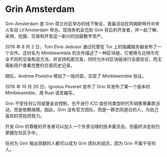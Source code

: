 # 

# Grin Amsterdam

Grin Amsterdam 是 Grin 荷兰社区举办的线下聚会，首届活动在阿姆斯特丹中央火车站 Lil'Amsterdam 举办。现场有机会见到 Grin 背后的开发者，并一起了解、采用、挖掘、交易和开发这一新兴的加密数字资产。

2016 年 8 月 2 日，Tom Elvis Jedusor 通过托管在 Tor 上的隐藏服务器发布了一个文件。这份名为 Mimblewimble 的文件描述了一种区块链，它使用与比特币完全不同的交易构造方法，并支持机密交易，同时允许对区块链进行全面验证，而无需新用户查看完整的交易历史记录。

 随后，Andrew Poelstra 增加了一些内容，实现了 Mimblewimble 协议。

 2016 年 10 月 20 日，Ignotus Peverell 宣布了 Grin 并发布了第一个版本的 Mimblewimble，用 Rust 语言编写。

 Grin 不受任何公司或基金会控制，也不进行 ICO 或任何类型的代币销售等筹款活动，而是依赖捐赠。因此，Grin 没有官方团队，而是一群志同道合的人，为自己喜欢的项目而努力。

 开发 Grin 的尊敬的开发者可以加入一个负责治理的技术委员会。但最终决定权仍掌握在社区手中。

 任何为 Grin 做出贡献的人都可以成为 Grin 团队的成员，因为 Grin 不属于任何人。


